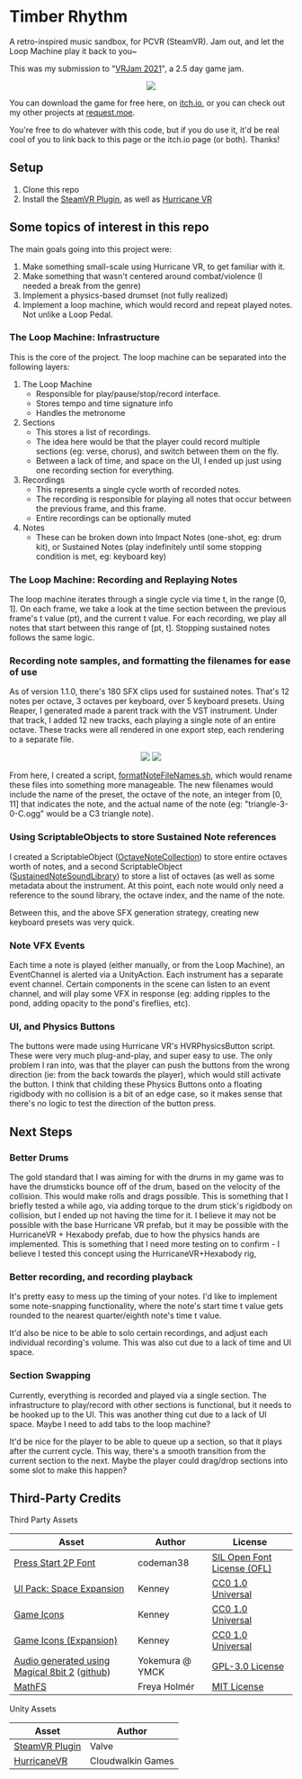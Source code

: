 # Timber Rhythm

A retro-inspired music sandbox, for PCVR (SteamVR). Jam out, and let the Loop Machine play it back to you~

This was my submission to "[VRJam 2021](https://itch.io/jam/vr-jam-2021)", a 2.5 day game jam.

<p align="center">
    <img src="./readmeContents/cover-image.png">
</p>

You can download the game for free here, on [itch.io](https://request.itch.io/timber-rhythm), or you can check out my other projects at [request.moe](https://request.moe).

You're free to do whatever with this code, but if you do use it, it'd be real cool of you to link back to this page or the itch.io page (or both). Thanks!


## Setup

  1. Clone this repo
  2. Install the [SteamVR Plugin](https://assetstore.unity.com/packages/tools/integration/steamvr-plugin-32647), as well as [Hurricane VR](https://assetstore.unity.com/packages/tools/physics/hurricane-vr-physics-interaction-toolkit-177300)


## Some topics of interest in this repo

The main goals going into this project were:

  1. Make something small-scale using Hurricane VR, to get familiar with it. 
  1. Make something that wasn't centered around combat/violence (I needed a break from the genre)
  1. Implement a physics-based drumset (not fully realized)
  1. Implement a loop machine, which would record and repeat played notes. Not unlike a Loop Pedal.

### The Loop Machine: Infrastructure

This is the core of the project. The loop machine can be separated into the following layers:

1. The Loop Machine
	- Responsible for play/pause/stop/record interface.
	- Stores tempo and time signature info
	- Handles the metronome
1. Sections
	- This stores a list of recordings.
	- The idea here would be that the player could record multiple sections (eg: verse, chorus), and switch between them on the fly.
	- Between a lack of time, and space on the UI, I ended up just using one recording section for everything.
1. Recordings
	- This represents a single cycle worth of recorded notes.
	- The recording is responsible for playing all notes that occur between the previous frame, and this frame.
	- Entire recordings can be optionally muted
1. Notes
	- These can be broken down into Impact Notes (one-shot, eg: drum kit), or Sustained Notes (play indefinitely until some stopping condition is met, eg: keyboard key)


### The Loop Machine: Recording and Replaying Notes

The loop machine iterates through a single cycle via time t, in the range [0, 1]. On each frame, we take a look at the time section between the previous frame's t value (pt), and the current t value. For each recording, we play all notes that start between this range of [pt, t]. Stopping sustained notes follows the same logic.


### Recording note samples, and formatting the filenames for ease of use

As of version 1.1.0, there's 180 SFX clips used for sustained notes. That's 12 notes per octave, 3 octaves per keyboard, over 5 keyboard presets. Using Reaper, I generated made a parent track with the VST instrument. Under that track, I added 12 new tracks, each playing a single note of an entire octave. These tracks were all rendered in one export step, each rendering to a separate file.

<p align="center">
    <img src="./readmeContents/reaper-01.png">
    <img src="./readmeContents/reaper-02.png">
</p>

From here, I created a script, [formatNoteFileNames.sh](./Assets/SFX/notes/formatNoteFileNames.sh), which would rename these files into something more manageable. The new filenames would include the name of the preset, the octave of the note, an integer from [0, 11] that indicates the note, and the actual name of the note (eg: "triangle-3-0-C.ogg" would be a C3 triangle note).

### Using ScriptableObjects to store Sustained Note references

I created a ScriptableObject ([OctaveNoteCollection](./Assets/ScriptableObjects/OctaveNoteCollection.cs)) to store entire octaves worth of notes, and a second ScriptableObject ([SustainedNoteSoundLibrary](./Assets/ScriptableObjects/SustainedNoteSoundLibrary.cs)) to store a list of octaves (as well as some metadata about the instrument. At this point, each note would only need a reference to the sound library, the octave index, and the name of the note. 

Between this, and the above SFX generation strategy, creating new keyboard presets was very quick.

### Note VFX Events

Each time a note is played (either manually, or from the Loop Machine), an EventChannel is alerted via a UnityAction. Each instrument has a separate event channel. Certain components in the scene can listen to an event channel, and will play some VFX in response (eg: adding ripples to the pond, adding opacity to the pond's fireflies, etc). 

### UI, and Physics Buttons

The buttons were made using Hurricane VR's HVRPhysicsButton script. These were very much plug-and-play, and super easy to use. The only problem I ran into, was that the player can push the buttons from the wrong direction (ie: from the back towards the player), which would still activate the button. I think that childing these Physics Buttons onto a floating rigidbody with no collision is a bit of an edge case, so it makes sense that there's no logic to test the direction of the button press.

## Next Steps 

### Better Drums 

The gold standard that I was aiming for with the drums in my game was to have the drumsticks bounce off of the drum, based on the velocity of the collision. This would make rolls and drags possible. This is something that I briefly tested a while ago, via adding torque to the drum stick's rigidbody on collision, but I ended up not having the time for it. I believe it may not be possible with the base Hurricane VR prefab, but it may be possible with the HurricaneVR + Hexabody prefab, due to how the physics hands are implemented. This is something that I need more testing on to confirm - I believe I tested this concept using the HurricaneVR+Hexabody rig, 

### Better recording, and recording playback

It's pretty easy to mess up the timing of your notes. I'd like to implement some note-snapping functionality, where the note's start time t value gets rounded to the nearest quarter/eighth note's time t value.

It'd also be nice to be able to solo certain recordings, and adjust each individual recording's volume. This was also cut due to a lack of time and UI space.

### Section Swapping

Currently, everything is recorded and played via a single section. The infrastructure to play/record with other sections is functional, but it needs to be hooked up to the UI. This was another thing cut due to a lack of UI space. Maybe I need to add tabs to the loop machine?

It'd be nice for the player to be able to queue up a section, so that it plays after the current cycle. This way, there's a smooth transition from the current section to the next. Maybe the player could drag/drop sections into some slot to make this happen?


## Third-Party Credits

Third Party Assets

Asset|Author|License
-|-|-
[Press Start 2P Font](https://www.fontspace.com/press-start-2p-font-f11591)|codeman38|[SIL Open Font License (OFL)](https://www.fontspace.com/help#license-17)
[UI Pack: Space Expansion](https://kenney.nl/assets/ui-pack-space-expansion)|Kenney|[CC0 1.0 Universal](https://creativecommons.org/publicdomain/zero/1.0/)
[Game Icons](https://kenney.nl/assets/game-icons)|Kenney|[CC0 1.0 Universal](https://creativecommons.org/publicdomain/zero/1.0/)
[Game Icons (Expansion)](https://kenney.nl/assets/game-icons-expansion)|Kenney|[CC0 1.0 Universal](https://creativecommons.org/publicdomain/zero/1.0/)
[Audio generated using Magical 8bit 2](https://ymck.net/app/magical-8bit-plug-en/) ([github](https://github.com/yokemura/Magical8bitPlug2))|Yokemura @ YMCK|[GPL-3.0 License](https://github.com/yokemura/Magical8bitPlug2/blob/develop/LICENSE)
[MathFS](https://github.com/FreyaHolmer/Mathfs)|Freya Holmér|[MIT License](https://github.com/FreyaHolmer/Mathfs/blob/master/LICENSE.txt)

Unity Assets

Asset|Author
-|-
[SteamVR Plugin](https://assetstore.unity.com/packages/tools/integration/steamvr-plugin-32647)|Valve
[HurricaneVR](https://assetstore.unity.com/packages/tools/physics/hurricane-vr-physics-interaction-toolkit-177300)|Cloudwalkin Games

